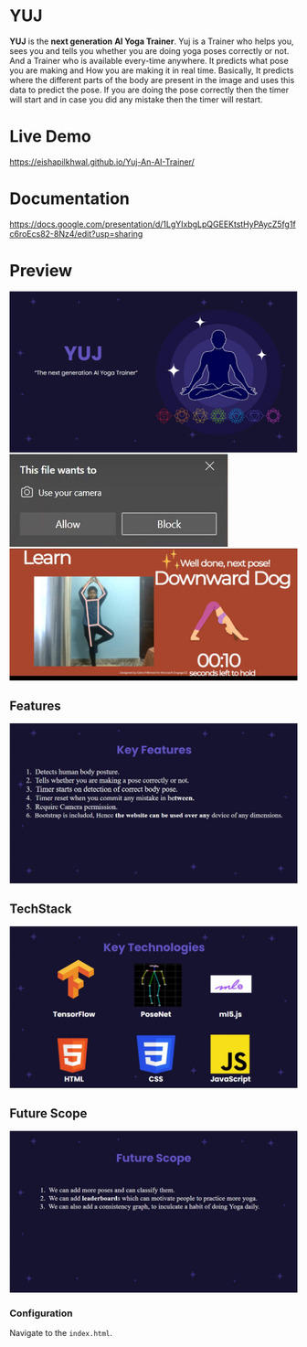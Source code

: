 # YUJ
**YUJ** is the **next generation** **AI Yoga Trainer**. Yuj is a Trainer who helps you, sees you and tells you whether you are doing yoga poses correctly or not. And a Trainer who is available every-time  anywhere. It predicts what pose you are making and How you are making it in real time. Basically, It predicts where the different parts of the body are present in the image and uses this data to predict the pose. If you are doing the pose correctly then the timer will start and in case you did any mistake then the timer will restart.

# Live Demo
https://eishapilkhwal.github.io/Yuj-An-AI-Trainer/

# Documentation
https://docs.google.com/presentation/d/1LgYIxbgLpQGEEKtstHyPAycZ5fg1fc6roEcs82-8Nz4/edit?usp=sharing

# Preview
![YUJPresentation](https://github.com/eishapilkhwal/Yuj-An-AI-Trainer/blob/main/YUJPresentation.jpg)
![CameraPermission](https://github.com/eishapilkhwal/Yuj-An-AI-Trainer/blob/main/CameraPermission.jpg)
![PoseDetection](https://github.com/eishapilkhwal/Yuj-An-AI-Trainer/blob/main/PoseDetection.jpg)

## Features
![Features](https://github.com/eishapilkhwal/Yuj-An-AI-Trainer/blob/main/Features.jpg)

## TechStack
![TechStack](https://github.com/eishapilkhwal/Yuj-An-AI-Trainer/blob/main/TechStack.jpg)


## Future Scope
![FutureScope](https://github.com/eishapilkhwal/Yuj-An-AI-Trainer/blob/main/FutureScope.jpg)

### Configuration
Navigate to the `index.html`.

